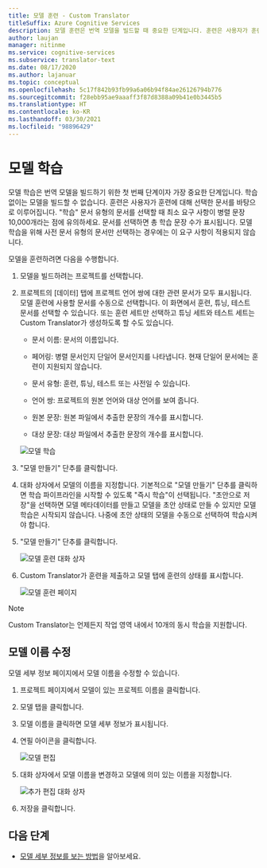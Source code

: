 ```yaml
---
title: 모델 훈련 - Custom Translator
titleSuffix: Azure Cognitive Services
description: 모델 훈련은 번역 모델을 빌드할 때 중요한 단계입니다. 훈련은 사용자가 훈련에 대해 선택한 문서를 바탕으로 이루어집니다.
author: laujan
manager: nitinme
ms.service: cognitive-services
ms.subservice: translator-text
ms.date: 08/17/2020
ms.author: lajanuar
ms.topic: conceptual
ms.openlocfilehash: 5c17f842b93fb99a6a06b94f84ae26126794b776
ms.sourcegitcommit: f28ebb95ae9aaaff3f87d8388a09b41e0b3445b5
ms.translationtype: HT
ms.contentlocale: ko-KR
ms.lasthandoff: 03/30/2021
ms.locfileid: "98896429"
---
```

# <a name="train-a-model"></a>모델 학습

모델 학습은 번역 모델을 빌드하기 위한 첫 번째 단계이자 가장 중요한 단계입니다. 학습 없이는 모델을 빌드할 수 없습니다. 훈련은 사용자가 훈련에 대해 선택한 문서를 바탕으로 이루어집니다. "학습" 문서 유형의 문서를 선택할 때 최소 요구 사항이 병렬 문장 10,000개라는 점에 유의하세요. 문서를 선택하면 총 학습 문장 수가 표시됩니다. 모델 학습을 위해 사전 문서 유형의 문서만 선택하는 경우에는 이 요구 사항이 적용되지 않습니다.

모델을 훈련하려면 다음을 수행합니다.

1. 모델을 빌드하려는 프로젝트를 선택합니다.

2. 프로젝트의 [데이터] 탭에 프로젝트 언어 쌍에 대한 관련 문서가 모두 표시됩니다. 모델 훈련에 사용할 문서를 수동으로 선택합니다. 이 화면에서 훈련, 튜닝, 테스트 문서를 선택할 수 있습니다. 또는 훈련 세트만 선택하고 튜닝 세트와 테스트 세트는 Custom Translator가 생성하도록 할 수도 있습니다.

    - 문서 이름: 문서의 이름입니다.

    - 페어링: 병렬 문서인지 단일어 문서인지를 나타냅니다. 현재 단일어 문서에는 훈련이 지원되지 않습니다.

    - 문서 유형: 훈련, 튜닝, 테스트 또는 사전일 수 있습니다.

    - 언어 쌍: 프로젝트의 원본 언어와 대상 언어를 보여 줍니다.

    - 원본 문장: 원본 파일에서 추출한 문장의 개수를 표시합니다.

    - 대상 문장: 대상 파일에서 추출한 문장의 개수를 표시합니다.

    ![모델 학습](media/how-to/how-to-train-model.png)

3. "모델 만들기" 단추를 클릭합니다.

4. 대화 상자에서 모델의 이름을 지정합니다. 기본적으로 "모델 만들기" 단추를 클릭하면 학습 파이프라인을 시작할 수 있도록 "즉시 학습"이 선택됩니다. "초안으로 저장"을 선택하면 모델 메타데이터를 만들고 모델을 초안 상태로 만들 수 있지만 모델 학습은 시작되지 않습니다. 나중에 초안 상태의 모델을 수동으로 선택하여 학습시켜야 합니다.

5. "모델 만들기" 단추를 클릭합니다.

    ![모델 훈련 대화 상자](media/how-to/how-to-train-model-2.png)

6. Custom Translator가 훈련을 제출하고 모델 탭에 훈련의 상태를 표시합니다.

    ![모델 훈련 페이지](media/how-to/how-to-train-model-3.png)

>[!Note]
>Custom Translator는 언제든지 작업 영역 내에서 10개의 동시 학습을 지원합니다.

## <a name="modify-a-model-name"></a>모델 이름 수정

모델 세부 정보 페이지에서 모델 이름을 수정할 수 있습니다.

1. 프로젝트 페이지에서 모델이 있는 프로젝트 이름을 클릭합니다.
2. 모델 탭을 클릭합니다.
3. 모델 이름을 클릭하면 모델 세부 정보가 표시됩니다.
4. 연필 아이콘을 클릭합니다.

    ![모델 편집](media/how-to/how-to-edit-model.png)

5. 대화 상자에서 모델 이름을 변경하고 모델에 의미 있는 이름을 지정합니다.

    ![추가 편집 대화 상자](media/how-to/how-to-edit-model-dialog.png)

6. 저장을 클릭합니다.

## <a name="next-steps"></a>다음 단계

- [모델 세부 정보를 보는 방법](how-to-view-model-details.md)을 알아보세요.
